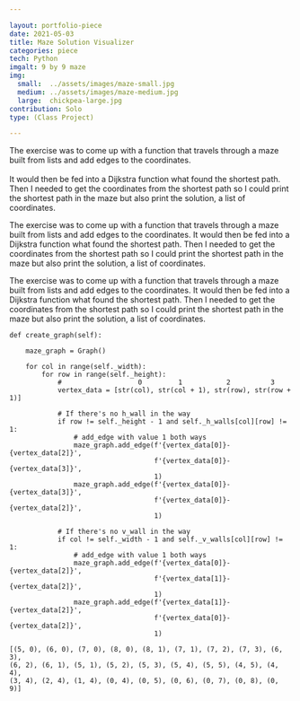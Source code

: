 ```yaml
---

layout: portfolio-piece
date: 2021-05-03
title: Maze Solution Visualizer
categories: piece
tech: Python
imgalt: 9 by 9 maze
img:
  small:  ../assets/images/maze-small.jpg
  medium: ../assets/images/maze-medium.jpg
  large:  chickpea-large.jpg
contribution: Solo
type: (Class Project)

---
```


The exercise was to come up with a function that travels through a maze built from lists and add edges to the coordinates. <br/><br/>It would then be fed into a Dijkstra function what found the shortest path. Then I needed to get the coordinates from the shortest path so I could print the shortest path in the maze but also print the solution, a list of coordinates. 

The exercise was to come up with a function that travels through a maze built from lists and add edges to the coordinates. It would then be fed into a Dijkstra function what found the shortest path. Then I needed to get the coordinates from the shortest path so I could print the shortest path in the maze but also print the solution, a list of coordinates. 

The exercise was to come up with a function that travels through a maze built from lists and add edges to the coordinates. It would then be fed into a Dijkstra function what found the shortest path. Then I needed to get the coordinates from the shortest path so I could print the shortest path in the maze but also print the solution, a list of coordinates. 

    def create_graph(self):

        maze_graph = Graph()

        for col in range(self._width):
            for row in range(self._height):
                #                   0         1           2          3
                vertex_data = [str(col), str(col + 1), str(row), str(row + 1)]

                # If there's no h_wall in the way
                if row != self._height - 1 and self._h_walls[col][row] != 1:
                    # add_edge with value 1 both ways
                    maze_graph.add_edge(f'{vertex_data[0]}-{vertex_data[2]}',
                                        f'{vertex_data[0]}-{vertex_data[3]}',
                                        1)
                    maze_graph.add_edge(f'{vertex_data[0]}-{vertex_data[3]}',
                                        f'{vertex_data[0]}-{vertex_data[2]}',
                                        1)

                # If there's no v_wall in the way
                if col != self._width - 1 and self._v_walls[col][row] != 1:
                    # add_edge with value 1 both ways
                    maze_graph.add_edge(f'{vertex_data[0]}-{vertex_data[2]}',
                                        f'{vertex_data[1]}-{vertex_data[2]}',
                                        1)
                    maze_graph.add_edge(f'{vertex_data[1]}-{vertex_data[2]}',
                                        f'{vertex_data[0]}-{vertex_data[2]}',
                                        1)

    [(5, 0), (6, 0), (7, 0), (8, 0), (8, 1), (7, 1), (7, 2), (7, 3), (6, 3), 
    (6, 2), (6, 1), (5, 1), (5, 2), (5, 3), (5, 4), (5, 5), (4, 5), (4, 4), 
    (3, 4), (2, 4), (1, 4), (0, 4), (0, 5), (0, 6), (0, 7), (0, 8), (0, 9)] 
